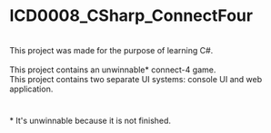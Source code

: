 # ICD0008_CSharp_ConnectFour
\
This project was made for the purpose of learning C#.\
\
This project contains an unwinnable* connect-4 game.\
This project contains two separate UI systems: console UI and web application.
#
\* It's unwinnable because it is not finished.
